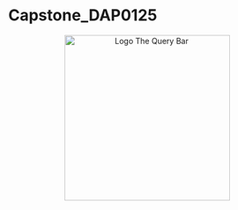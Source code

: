 # Capstone_DAP0125
<p align="center">
  <img src="images/THE QUERY BAR.png" alt="Logo The Query Bar" width="300"/>
</p>
